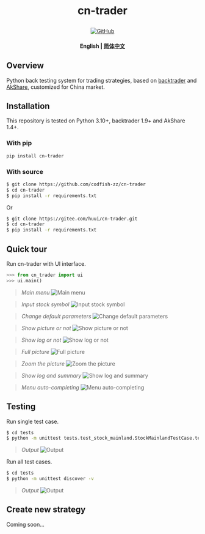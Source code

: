 <!---
# Copyright 2020-present, BigFish (huui1998@163.com).
#
# Licensed under the Apache License, Version 2.0 (the "License");
# you may not use this file except in compliance with the License.
# You may obtain a copy of the License at
#
#     http://www.apache.org/licenses/LICENSE-2.0
#
# Unless required by applicable law or agreed to in writing, software
# distributed under the License is distributed on an "AS IS" BASIS,
# WITHOUT WARRANTIES OR CONDITIONS OF ANY KIND, either express or implied.
# See the License for the specific language governing permissions and
# limitations under the License.
-->

<h1 align="center">
    <p>cn-trader</p>
</h1>

<p align="center">
    <a href="https://gitee.com/huui/cn-trader/blob/master/LICENSE">
        <img alt="GitHub" src="https://gitee.com/huui/cn-trader/blob/master/static/license.svg?color=blue">
    </a>
</p>

<h4 align="center">
    <p>
        <b>English</b> |
        <a href="https://gitee.com/huui/cn-trader/blob/master/README_zh-hans.md">简体中文</a>
</h4>

## Overview

Python back testing system for trading strategies, based on [backtrader](https://www.backtrader.com) and [AkShare](https://www.akshare.xyz), customized for China market.

## Installation

This repository is tested on Python 3.10+, backtrader 1.9+ and AkShare 1.4+.

### With pip

```bash
pip install cn-trader
```

### With source

```bash
$ git clone https://github.com/codfish-zz/cn-trader
$ cd cn-trader
$ pip install -r requirements.txt
```

Or

```bash
$ git clone https://gitee.com/huui/cn-trader.git
$ cd cn-trader
$ pip install -r requirements.txt
```

## Quick tour

Run cn-trader with UI interface.

```python
>>> from cn_trader import ui
>>> ui.main()
```

> _Main menu_ ![Main menu](https://gitee.com/huui/cn-trader/raw/master/static/main_menu.png)

> _Input stock symbol_ ![Input stock symbol](https://gitee.com/huui/cn-trader/raw/master/static/input_stock_symbol.png)

> _Change default parameters_ ![Change default parameters](https://gitee.com/huui/cn-trader/raw/master/static/change_default_params.png)

> _Show picture or not_ ![Show picture or not](https://gitee.com/huui/cn-trader/raw/master/static/show_picture_or_not.png)

> _Show log or not_ ![Show log or not](https://gitee.com/huui/cn-trader/raw/master/static/show_log_or_not.png)

> _Full picture_ ![Full picture](https://gitee.com/huui/cn-trader/raw/master/static/plotting_full.png)

> _Zoom the picture_ ![Zoom the picture](https://gitee.com/huui/cn-trader/raw/master/static/plotting_section.png)

> _Show log and summary_ ![Show log and summary](https://gitee.com/huui/cn-trader/raw/master/static/show_output.png)

> _Menu auto-completing_ ![Menu auto-completing](https://gitee.com/huui/cn-trader/raw/master/static/menu_completing.png)

## Testing

Run single test case.

```bash
$ cd tests
$ python -m unittest tests.test_stock_mainland.StockMainlandTestCase.test_strategy_check_sma_cross
```

> _Output_ ![Output](https://gitee.com/huui/cn-trader/raw/master/static/unit_test_single.png)

Run all test cases.

```bash
$ cd tests
$ python -m unittest discover -v
```

> _Output_ ![Output](https://gitee.com/huui/cn-trader/raw/master/static/unit_test_all.png)

## Create new strategy

Coming soon...
